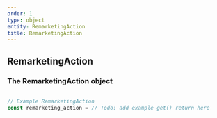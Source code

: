 ```yaml
---
order: 1
type: object
entity: RemarketingAction
title: RemarketingAction
---
```


## RemarketingAction

### The RemarketingAction object

```javascript

// Example RemarketingAction
const remarketing_action = // Todo: add example get() return here

```

